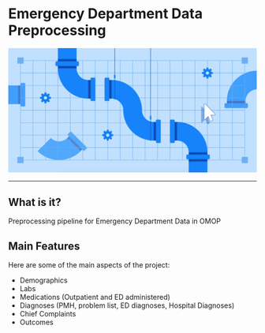 # Emergency Department Data Preprocessing

<div align="center">
  <img src="./images/pipeline.png"><br>
</div>

-----------------

## What is it?

Preprocessing pipeline for Emergency Department Data in OMOP

## Main Features
Here are some of the main aspects of the project:

  - Demographics
  - Labs
  - Medications (Outpatient and ED administered)
  - Diagnoses (PMH, problem list, ED diagnoses, Hospital Diagnoses)
  - Chief Complaints
  - Outcomes

